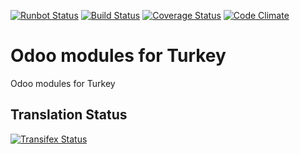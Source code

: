 [![Runbot Status](https://runbot.odoo-community.org/runbot/badge/flat/119/8.0.svg)](https://runbot.odoo-community.org/runbot/repo/github-com-oca-l10n-turkey-220)
[![Build Status](https://travis-ci.org/OCA/l10n-turkey.svg?branch=8.0)](https://travis-ci.org/OCA/l10n-turkey)
[![Coverage Status](https://coveralls.io/repos/OCA/l10n-turkey/badge.png?branch=8.0)](https://coveralls.io/r/OCA/l10n-turkey?branch=8.0)
[![Code Climate](https://codeclimate.com/github/OCA/l10n-turkey/badges/gpa.svg)](https://codeclimate.com/github/OCA/l10n-turkey)

Odoo modules for Turkey
=======================

Odoo modules for Turkey


[//]: # (addons)
[//]: # (end addons)

Translation Status
------------------
[![Transifex Status](https://www.transifex.com/projects/p/OCA-l10n-turkey-8-0/chart/image_png)](https://www.transifex.com/projects/p/OCA-l10n-turkey-8-0)
